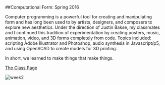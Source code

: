 ##Computational Form: Spring 2016

Computer programming is a powerful tool for creating and manipulating form and has long been used to by artists, designers, and composers to explore new aesthetics. Under the direction of Justin Bakse, my classmates and I continued this tradition of experimentation by creating posters, music, animation, video, and 3D forms completely from code.  Topics included: scripting Adobe Illustrator and Photoshop, audio synthesis in Javascript/p5, and using OpenSCAD to create models for 3D printing.

In short, we learned to make things that make things.



[The Class Page](http://psam3060-d-s16.github.io/class_notes/)

![week2](http://hi-brinna.com/spiral2.png)